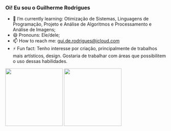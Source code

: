 ### Oi! Eu sou o Guilherme Rodrigues

<!--
**guiderodrigues/guiderodrigues** is a ✨ _special_ ✨ repository because its `README.md` (this file) appears on your GitHub profile.

Here are some ideas to get you started:

- 🔭 I’m currently working on ...
- 🌱 I’m currently learning ...
- 👯 I’m looking to collaborate on ...
- 🤔 I’m looking for help with ...
- 💬 Ask me about ...
- 📫 How to reach me: ...
- 😄 Pronouns: ...
- ⚡ Fun fact: ...
-->

- 🌱 I’m currently learning: Otimização de Sistemas, Linguagens de Programação, Projeto e Análise de Algoritmos e Processamento e Análise de Imagens;
- 😄 Pronouns: Ele/dele;
- 📫 How to reach me: gui.de.rodrigues@icloud.com
- ⚡ Fun fact: Tenho interesse por criação, principalmente de trabalhos mais artísticos, design. Gostaria de trabalhar com áreas que possibilitem o uso dessas habilidades.
<div>
  <a ref="https://beacons.ai/guiderodrigues">
    <img height="180em" src="htps://github-readme-stats.vercel.app/api?username=guiderodrigues&show_icons=true&theme==dark&include_all_commits=true&count_private=true"/>
    <img height="180em" src="https://github-readme-stats.vercel.app/api/top-langs/?username=guiderodrigues&layout=compact&langs_count=16&theme=dark"/>
</div>
